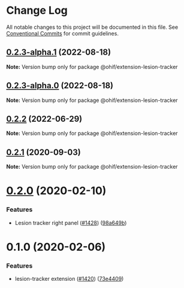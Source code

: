 # Change Log

All notable changes to this project will be documented in this file.
See [Conventional Commits](https://conventionalcommits.org) for commit guidelines.

## [0.2.3-alpha.1](https://github.com/OHIF/Viewers/compare/@ohif/extension-lesion-tracker@0.2.3-alpha.0...@ohif/extension-lesion-tracker@0.2.3-alpha.1) (2022-08-18)

**Note:** Version bump only for package @ohif/extension-lesion-tracker





## [0.2.3-alpha.0](https://github.com/OHIF/Viewers/compare/@ohif/extension-lesion-tracker@0.2.2...@ohif/extension-lesion-tracker@0.2.3-alpha.0) (2022-08-18)

**Note:** Version bump only for package @ohif/extension-lesion-tracker





## [0.2.2](https://github.com/OHIF/Viewers/compare/@ohif/extension-lesion-tracker@0.2.1...@ohif/extension-lesion-tracker@0.2.2) (2022-06-29)

**Note:** Version bump only for package @ohif/extension-lesion-tracker





## [0.2.1](https://github.com/OHIF/Viewers/compare/@ohif/extension-lesion-tracker@0.2.0...@ohif/extension-lesion-tracker@0.2.1) (2020-09-03)

**Note:** Version bump only for package @ohif/extension-lesion-tracker





# [0.2.0](https://github.com/OHIF/Viewers/compare/@ohif/extension-lesion-tracker@0.1.0...@ohif/extension-lesion-tracker@0.2.0) (2020-02-10)


### Features

* Lesion tracker right panel ([#1428](https://github.com/OHIF/Viewers/issues/1428)) ([98a649b](https://github.com/OHIF/Viewers/commit/98a649b455ffc712938fc5035cdef40695e58440))





# 0.1.0 (2020-02-06)


### Features

* lesion-tracker extension ([#1420](https://github.com/OHIF/Viewers/issues/1420)) ([73e4409](https://github.com/OHIF/Viewers/commit/73e440968ce4699d081a9c9f2d21dd68095b3056))
